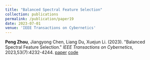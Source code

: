 ```yaml
---
title: "Balanced Spectral Feature Selection"
collection: publications
permalink: /publication/paper19
date: 2023-07-01
venue: 'IEEE Transactions on Cybernetics'
---
```

**Peng Zhou**, Jiangyong Chen, Liang Du, Xuejun Li. (2023). &quot;Balanced Spectral Feature Selection.&quot; <i>IEEE Transactions on Cybernetics</i>, 2023,53(7):4232-4244. [paper](http://Doctor-Nobody.github.io/papers/tcyb2023.pdf) 
[code](http://Doctor-Nobody.github.io/codes/BSFS.zip)